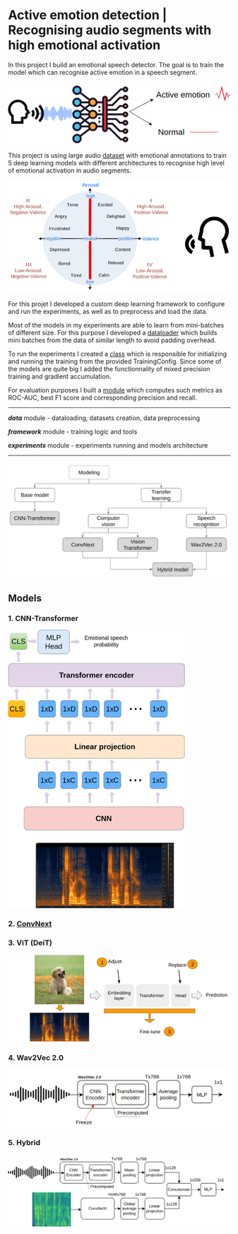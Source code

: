 # Active emotion detection | Recognising audio segments with high emotional activation

In this project I build an emotional speech detector. The goal is to train the model which can recognise active emotion in a speech segment.

![](./imgs/actemo.png)

This project is using large audio [dataset](https://ecs.utdallas.edu/research/researchlabs/msp-lab/MSP-Podcast.html) with emotional annotations to train 5 deep learning models with different architectures to recognise high level of emotional activation in audio segments.

![](./imgs/emotionmodel.png)


For this projet I developed a custom deep learning framework to configure and run the experiments, as well as to preprocess and load the data.

Most of the models in my experiments are able to learn from mini-batches of different size. For this purpose I developed a [dataloader](https://github.com/ViktorAnchutin/detecting_active_emotion/blob/8eecbd2ed6c3079f40357a8290727d1ebcaf2b61/data/dataloader.py#L21) which builds mini batches from the data of similar length to avoid padding overhead.

To run the experiments I created a [class](https://github.com/ViktorAnchutin/detecting_active_emotion/blob/8eecbd2ed6c3079f40357a8290727d1ebcaf2b61/experiments/experiment_runner.py#L29) which is responsible for initializing and running the training from the provided TrainingConfig. Since some of the models are quite big I added the functionnality of mixed precision training and gradient accumulation.

For evaluation purposes I built a [module](https://github.com/ViktorAnchutin/detecting_active_emotion/blob/8eecbd2ed6c3079f40357a8290727d1ebcaf2b61/framework/metrics.py#L52) which computes such metrics as ROC-AUC, best F1 score and corresponding precision and recall.

________________________________________________

***data*** module - dataloading, datasets creation, data preprocessing

***framework*** module - training logic and tools

***experiments*** module - experiments running and models architecture
___________________________

![](./imgs/experiments.png)


## Models

### 1. CNN-Transformer
<img src="./imgs/cnntrf.png" alt="drawing" width="400"/>


### 2. [ConvNext](https://arxiv.org/abs/2201.03545)
### 3. ViT (DeiT)
![](./imgs/adjuststeps.png)
### 4. Wav2Vec 2.0
![](./imgs/wav2vec.png)
### 5. Hybrid
![](./imgs/hb.png)
